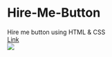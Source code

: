 # Hire-Me-Button
Hire me button using HTML &amp; CSS
<br>
<a href="https://hire-me-btn-luxprajapati.netlify.app/">Link
<br>
<img src="https://github.com/luxprajapati/Hire-Me-Button/assets/113118199/97734120-b817-4ca5-bd85-9e25c9bb5113">
